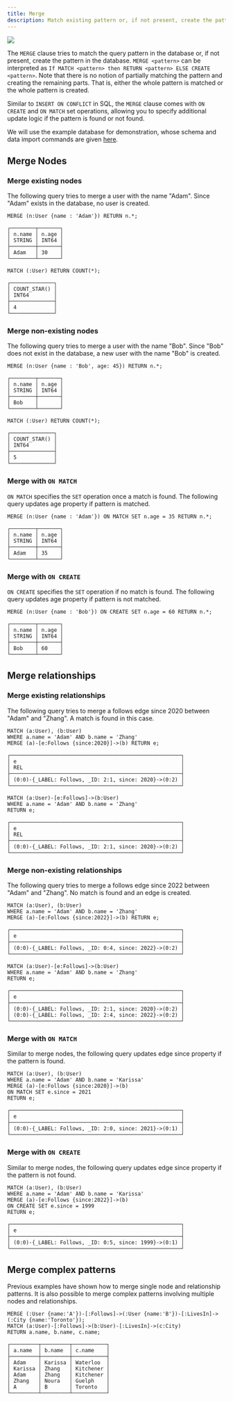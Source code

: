 ```yaml
---
title: Merge
description: Match existing pattern or, if not present, create the pattern.
---
```


![](/img/running-example.png)

The `MERGE` clause tries to match the query pattern in the database or, if not present, create the pattern in the database. `MERGE <pattern>` can be interpreted as `If MATCH <pattern> then RETURN <pattern> ELSE CREATE <pattern>`. Note that there is no notion of partially matching the pattern and creating the remaining parts. That is, either the whole pattern is matched or the whole pattern is created.

Similar to `INSERT ON CONFLICT` in SQL, the `MERGE` clause comes with `ON CREATE` and `ON MATCH` set operations, allowing you to specify additional update logic if the pattern is found or not found.

We will use the example database for demonstration, whose schema and data import commands are given [here](/cypher/data-manipulation-clauses/example-database).

## Merge Nodes

### Merge existing nodes
The following query tries to merge a user with the name "Adam". Since "Adam" exists in the database, no user is created.
```cypher
MERGE (n:User {name : 'Adam'}) RETURN n.*;
```
```table
┌────────┬───────┐
│ n.name │ n.age │
│ STRING │ INT64 │
├────────┼───────┤
│ Adam   │ 30    │
└────────┴───────┘
```

```cypher
MATCH (:User) RETURN COUNT(*);
```
```table
┌──────────────┐
│ COUNT_STAR() │
│ INT64        │
├──────────────┤
│ 4            │
└──────────────┘
```

### Merge non-existing nodes
The following query tries to merge a user with the name "Bob". Since "Bob" does not exist in the database, a new user with the name "Bob" is created.
```cypher
MERGE (n:User {name : 'Bob', age: 45}) RETURN n.*;
```
```table
┌────────┬───────┐
│ n.name │ n.age │
│ STRING │ INT64 │
├────────┼───────┤
│ Bob    │       │
└────────┴───────┘
```

```cypher
MATCH (:User) RETURN COUNT(*);
```
```table
┌──────────────┐
│ COUNT_STAR() │
│ INT64        │
├──────────────┤
│ 5            │
└──────────────┘
```

### Merge with `ON MATCH`
`ON MATCH` specifies the `SET` operation once a match is found. The following query updates age property if pattern is matched.
```cypher
MERGE (n:User {name : 'Adam'}) ON MATCH SET n.age = 35 RETURN n.*;
```
```table
┌────────┬───────┐
│ n.name │ n.age │
│ STRING │ INT64 │
├────────┼───────┤
│ Adam   │ 35    │
└────────┴───────┘
```

### Merge with `ON CREATE`
`ON CREATE` specifies the `SET` operation if no match is found. The following query updates age property if pattern is not matched.
```cypher
MERGE (n:User {name : 'Bob'}) ON CREATE SET n.age = 60 RETURN n.*;
```
```table
┌────────┬───────┐
│ n.name │ n.age │
│ STRING │ INT64 │
├────────┼───────┤
│ Bob    │ 60    │
└────────┴───────┘
```

## Merge relationships

### Merge existing relationships
The following query tries to merge a follows edge since 2020 between "Adam" and "Zhang". A match is found in this case.
```cypher
MATCH (a:User), (b:User) 
WHERE a.name = 'Adam' AND b.name = 'Zhang' 
MERGE (a)-[e:Follows {since:2020}]->(b) RETURN e;
```
```table
┌───────────────────────────────────────────────────────┐
│ e                                                     │
│ REL                                                   │
├───────────────────────────────────────────────────────┤
│ (0:0)-{_LABEL: Follows, _ID: 2:1, since: 2020}->(0:2) │
└───────────────────────────────────────────────────────┘
```
```cypher
MATCH (a:User)-[e:Follows]->(b:User) 
WHERE a.name = 'Adam' AND b.name = 'Zhang' 
RETURN e;
```
```table
┌───────────────────────────────────────────────────────┐
│ e                                                     │
│ REL                                                   │
├───────────────────────────────────────────────────────┤
│ (0:0)-{_LABEL: Follows, _ID: 2:1, since: 2020}->(0:2) │
└───────────────────────────────────────────────────────┘
```

### Merge non-existing relationships
The following query tries to merge a follows edge since 2022 between "Adam" and "Zhang". No match is found and an edge is created.
```cypher
MATCH (a:User), (b:User) 
WHERE a.name = 'Adam' AND b.name = 'Zhang' 
MERGE (a)-[e:Follows {since:2022}]->(b) RETURN e;
```
```table
┌───────────────────────────────────────────────────────┐
│ e                                                     │
├───────────────────────────────────────────────────────┤
│ (0:0)-{_LABEL: Follows, _ID: 0:4, since: 2022}->(0:2) │
└───────────────────────────────────────────────────────┘
```

```cypher
MATCH (a:User)-[e:Follows]->(b:User) 
WHERE a.name = 'Adam' AND b.name = 'Zhang' 
RETURN e;
```
```table
┌───────────────────────────────────────────────────────┐
│ e                                                     │
├───────────────────────────────────────────────────────┤
│ (0:0)-{_LABEL: Follows, _ID: 2:1, since: 2020}->(0:2) │
│ (0:0)-{_LABEL: Follows, _ID: 2:4, since: 2022}->(0:2) │
└───────────────────────────────────────────────────────┘
```

### Merge with `ON MATCH`
Similar to merge nodes, the following query updates edge since property if the pattern is found.
```cypher
MATCH (a:User), (b:User) 
WHERE a.name = 'Adam' AND b.name = 'Karissa' 
MERGE (a)-[e:Follows {since:2020}]->(b) 
ON MATCH SET e.since = 2021
RETURN e;
```
```table
┌───────────────────────────────────────────────────────┐
│ e                                                     │
├───────────────────────────────────────────────────────┤
│ (0:0)-{_LABEL: Follows, _ID: 2:0, since: 2021}->(0:1) │
└───────────────────────────────────────────────────────┘
```

### Merge with `ON CREATE`
Similar to merge nodes, the following query updates edge since property if the pattern is not found.
```cypher
MATCH (a:User), (b:User) 
WHERE a.name = 'Adam' AND b.name = 'Karissa' 
MERGE (a)-[e:Follows {since:2022}]->(b) 
ON CREATE SET e.since = 1999
RETURN e;
```
```table
┌───────────────────────────────────────────────────────┐
│ e                                                     │
├───────────────────────────────────────────────────────┤
│ (0:0)-{_LABEL: Follows, _ID: 0:5, since: 1999}->(0:1) │
└───────────────────────────────────────────────────────┘
```

## Merge complex patterns
Previous examples have shown how to merge single node and relationship patterns.
It is also possible to merge complex patterns involving multiple nodes and relationships. 

```cypher
MERGE (:User {name:'A'})-[:Follows]->(:User {name:'B'})-[:LivesIn]->(:City {name:'Toronto'});
MATCH (a:User)-[:Follows]->(b:User)-[:LivesIn]->(c:City)
RETURN a.name, b.name, c.name;
```
```table
┌─────────┬─────────┬───────────┐
│ a.name  │ b.name  │ c.name    │
├─────────┼─────────┼───────────┤
│ Adam    │ Karissa │ Waterloo  │
│ Karissa │ Zhang   │ Kitchener │
│ Adam    │ Zhang   │ Kitchener │
│ Zhang   │ Noura   │ Guelph    │
│ A       │ B       │ Toronto   │
└─────────┴─────────┴───────────┘
```

